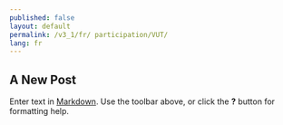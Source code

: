 ```yaml
---
published: false
layout: default
permalink: /v3_1/fr/ participation/VUT/
lang: fr
---
```

## A New Post

Enter text in [Markdown](http://daringfireball.net/projects/markdown/). Use the toolbar above, or click the **?** button for formatting help.
